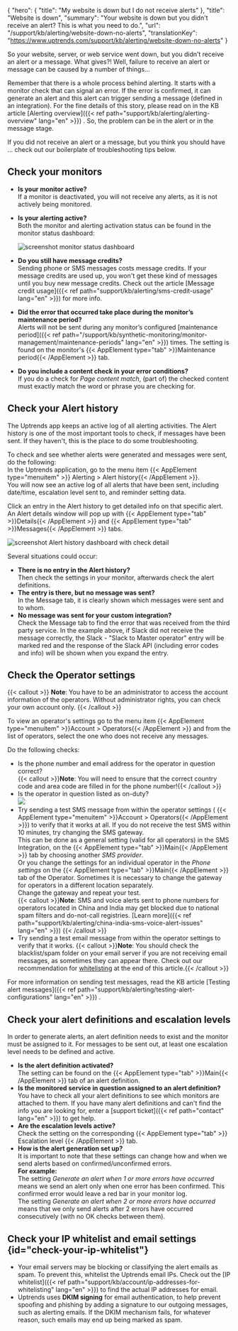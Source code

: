 {
  "hero": {
    "title": "My website is down but I do not receive alerts"
  },
  "title": "Website is down",
  "summary": "Your website is down but you didn't receive an alert? This is what you need to do.",
  "url": "/support/kb/alerting/website-down-no-alerts",
  "translationKey": "https://www.uptrends.com/support/kb/alerting/website-down-no-alerts"
}

So your website, server, or web service went down, but you didn’t receive an alert or a message. What gives?! Well, failure to receive an alert or message can be caused by a number of things…

Remember that there is a whole process behind alerting. It starts with a monitor check that can signal an error. If the error is confirmed, it can generate an alert and this alert can trigger sending a message (defined in an integration). For the fine details of this story, please read on in the KB article [Alerting overview]({{< ref path="support/kb/alerting/alerting-overview" lang="en" >}}) . So, the problem can be in the alert or in the message stage.

If you did not receive an alert or a message, but you think you should have … check out our boilerplate of troubleshooting tips below.

## Check your monitors

- **Is your monitor active?**  
  If a monitor is deactivated, you will not receive any alerts, as it is not actively being monitored.
- **Is your alerting active?**  
  Both the monitor and alerting activation status can be found in the monitor status dashboard: 

  ![screenshot monitor status dashboard](/img/content/scr_monitor-status-dashboard-alerting.min.png)

- **Do you still have message credits?**  
  Sending phone or SMS messages costs message credits. If your message credits are used up, you won't get these kind of messages until you buy new message credits. Check out the article [Message credit usage]({{< ref path="support/kb/alerting/sms-credit-usage" lang="en" >}})  for more info.
- **Did the error that occurred take place during the monitor’s maintenance period?**  
  Alerts will not be sent during any monitor’s configured [maintenance period]({{< ref path="/support/kb/synthetic-monitoring/monitor-management/maintenance-periods" lang="en" >}}) times. The setting is found on the monitor's {{< AppElement type="tab" >}}Maintenance period{{< /AppElement >}} tab.
- **Do you include a content check in your error conditions?**  
  If you do a check for *Page content match*, (part of) the checked content must exactly match the word or phrase you are checking for. 

## Check your Alert history

The Uptrends app keeps an active log of all alerting activities. The Alert history is one of the most important tools to check, if messages have been sent. If they haven't, this is the place to do some troubleshooting.

To check and see whether alerts were generated and messages were sent, do the following:  
In the Uptrends application, go to the menu item {{< AppElement type="menuitem" >}} Alerting > Alert history{{< /AppElement >}}.   
You will now see an active log of all alerts that have been sent, including date/time, escalation level sent to, and reminder setting data.

Click an entry in the Alert history to get detailed info on that specific alert. An Alert details window will pop up with {{< AppElement type="tab" >}}Details{{< /AppElement >}} and {{< AppElement type="tab" >}}Messages{{< /AppElement >}} tabs.

![screenshot Alert history dashboard with check detail](/img/content/scr_alert-history-with-detail.min.png)

Several situations could occur:

- **There is no entry in the Alert history?**  
  Then check the settings in your monitor, afterwards check the alert definitions.
- **The entry is there, but no message was sent?**  
  In the Message tab, it is clearly shown which messages were sent and to whom.
- **No message was sent for your custom integration?**  
 Check the Message tab to find the error that was received from the third party service. In the example above, if Slack did not receive the message correctly, the Slack - "Slack to Master operator" entry will be marked red and the response of the Slack API (including error codes and info) will be shown when you expand the entry.

## Check the Operator settings

{{< callout >}}
**Note**: You have to be an administrator to access the account information of the operators. Without administrator rights, you can check your own account only.
{{< /callout >}}

To view an operator's settings go to the menu item {{< AppElement type="menuitem" >}}Account > Operators{{< /AppElement >}} and from the list of operators, select the one who does not receive any messages.

Do the following checks:

- Is the phone number and email address for the operator in question correct?  
  {{< callout >}}**Note**: You will need to ensure that the correct country code and area code are filled in for the phone number!{{< /callout >}} 
- Is the operator in question listed as on-duty?  
  ![](/img/content/94102310-1e38-4f93-af1d-01a1fdeeb418.png)
- Try sending a test SMS message from within the operator settings ( {{< AppElement type="menuitem" >}}Account > Operators{{< /AppElement >}}) to verify that it works at all. If you do not receive the test SMS within 10 minutes, try changing the SMS gateway.  
  This can be done as a general setting (valid for all operators) in the SMS Integration, on the {{< AppElement type="tab" >}}Main{{< /AppElement >}} tab by choosing another *SMS provider*.  
  Or you change the settings for an individual operator in the *Phone settings* on the {{< AppElement type="tab" >}}Main{{< /AppElement >}} tab of the Operator. Sometimes it is necessary to change the gateway for operators in a different location separately.  
  Change the gateway and repeat your test.  
  {{< callout >}}**Note**: SMS and voice alerts sent to phone numbers for operators located in China and India may get blocked due to national spam filters and do-not-call registries. [Learn more]({{< ref path="support/kb/alerting/china-india-sms-voice-alert-issues" lang="en" >}}) {{< /callout >}} 
- Try sending a test email message from within the operator settings to verify that it works.  {{< callout >}}**Note**: You should check the blacklist/spam folder on your email server if you are not receiving email messages, as sometimes they can appear there. Check out our recommendation for [whitelisting](#check-your-ip-whitelist) at the end of this article.{{< /callout >}} 

For more information on sending test messages, read the KB article [Testing alert messages]({{< ref path="support/kb/alerting/testing-alert-configurations" lang="en" >}}) .

## Check your alert definitions and escalation levels

In order to generate alerts, an alert definition needs to exist and the monitor must be assigned to it. For messages to be sent out, at least one escalation level needs to be defined and active. 

- **Is the alert definition activated?**  
  The setting can be found on the {{< AppElement type="tab" >}}Main{{< /AppElement >}} tab of an alert definition.
- **Is the monitored service in question assigned to an alert definition?**  
  You have to check all your alert definitions to see which monitors are attached to them. If you have many alert definitions and can't find the info you are looking for, enter a [support ticket]({{< ref path="contact" lang="en" >}}) to get help.
- **Are the escalation levels active?**  
  Check the setting on the corresponding {{< AppElement type="tab" >}} Escalation level {{< /AppElement >}} tab.
- **How is the alert generation set up?**  
  It is important to note that these settings can change how and when we send alerts based on confirmed/unconfirmed errors.  
  **For example:**  
  The setting *Generate an alert when 1 or more errors have occurred* means we send an alert only when one error has been confirmed. This confirmed error would leave a red bar in your monitor log.  
  The setting *Generate an alert when 2 or more errors have occurred* means that we only send alerts after 2 errors have occurred consecutively (with no OK checks between them).

## Check your IP whitelist and email settings {id="check-your-ip-whitelist"}

- Your email servers may be blocking or classifying the alert emails as spam. To prevent this, whitelist the Uptrends email IPs. Check out the [IP whitelist]({{< ref path="support/kb/account/ip-addresses-for-whitelisting" lang="en" >}}) to find the actual IP addresses for email.
- Uptrends uses **DKIM signing** for email authentication, to help prevent spoofing and phishing by adding a signature to our outgoing messages, such as alerting emails. If the DKIM mechanism fails, for whatever reason, such emails may end up being marked as spam.
